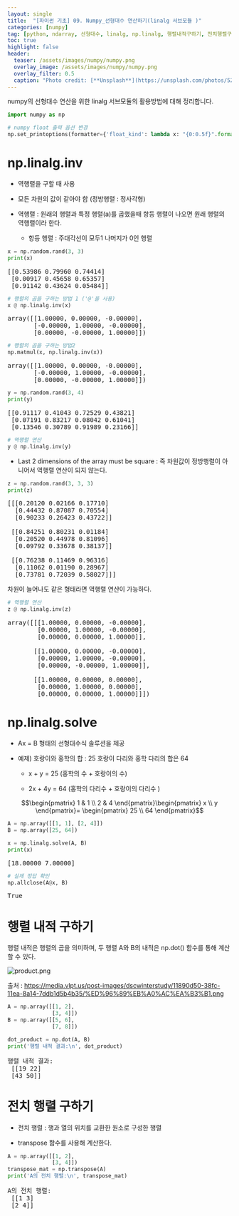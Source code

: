 ```yaml
---
layout: single
title:  "[파이썬 기초] 09. Numpy_선형대수 연산하기(linalg 서브모듈 )"
categories: [numpy]
tag: [python, ndarray, 선형대수, linalg, np.linalg, 행렬내적구하기, 전치행렬구하기, 역행렬, 정방행렬, 항등행렬, ]
toc: true
highlight: false
header:
  teaser: /assets/images/numpy/numpy.png
  overlay_image: /assets/images/numpy/numpy.png
  overlay_filter: 0.5
  caption: "Photo credit: [**Unsplash**](https://unsplash.com/photos/52jRtc2S_VE)"
---
```


numpy의 선형대수 연산을 위한 linalg 서브모듈의 활용방법에 대해 정리합니다.

<head>
  <style>
    table.dataframe {
      white-space: normal;
      width: 100%;
      height: 240px;
      display: block;
      overflow: auto;
      font-family: Arial, sans-serif;
      font-size: 0.9rem;
      line-height: 20px;
      text-align: center;
      border: 0px !important;
    }

    table.dataframe th {
      text-align: center;
      font-weight: bold;
      padding: 8px;
    }

    table.dataframe td {
      text-align: center;
      padding: 8px;
    }

    table.dataframe tr:hover {
      background: #b8d1f3; 
    }

    .output_prompt {
      overflow: auto;
      font-size: 0.9rem;
      line-height: 1.45;
      border-radius: 0.3rem;
      -webkit-overflow-scrolling: touch;
      padding: 0.8rem;
      margin-top: 0;
      margin-bottom: 15px;
      font: 1rem Consolas, "Liberation Mono", Menlo, Courier, monospace;
      color: $code-text-color;
      border: solid 1px $border-color;
      border-radius: 0.3rem;
      word-break: normal;
      white-space: pre;
    }

  .dataframe tbody tr th:only-of-type {
      vertical-align: middle;
  }

  .dataframe tbody tr th {
      vertical-align: top;
  }

  .dataframe thead th {
      text-align: center !important;
      padding: 8px;
  }

  .page__content p {
      margin: 0 0 0px !important;
  }

  .page__content p > strong {
    font-size: 0.8rem !important;
  }

  </style>
</head>



```python
import numpy as np

# numpy float 출력 옵션 변경
np.set_printoptions(formatter={'float_kind': lambda x: "{0:0.5f}".format(x)})
```

# np.linalg.inv

 - 역행렬을 구할 때 사용

 - 모든 차원의 값이 같아야 함 (정방행렬 : 정사각형)

 - 역행렬 : 원래의 행렬과 특정 행렬(a)를 곱했을때 항등 행렬이 나오면 원래 행렬의 역행렬이라 한다.

     - 항등 행렬 : 주대각선이 모두1 나머지가 0인 행렬     



```python
x = np.random.rand(3, 3)
print(x)
```

<pre>
[[0.53986 0.79960 0.74414]
 [0.00917 0.45658 0.65357]
 [0.91142 0.43624 0.05484]]
</pre>

```python
# 행렬의 곱을 구하는 방법 1 ('@'을 사용)
x @ np.linalg.inv(x)
```

<pre>
array([[1.00000, 0.00000, -0.00000],
       [-0.00000, 1.00000, -0.00000],
       [0.00000, -0.00000, 1.00000]])
</pre>

```python
# 행렬의 곱을 구하는 방법2
np.matmul(x, np.linalg.inv(x))
```

<pre>
array([[1.00000, 0.00000, -0.00000],
       [-0.00000, 1.00000, -0.00000],
       [0.00000, -0.00000, 1.00000]])
</pre>

```python
y = np.random.rand(3, 4)
print(y)
```

<pre>
[[0.91117 0.41043 0.72529 0.43821]
 [0.07191 0.83217 0.08042 0.61041]
 [0.13546 0.30789 0.91989 0.23166]]
</pre>

```python
# 역행렬 연산
y @ np.linalg.inv(y)
```

- Last 2 dimensions of the array must be square : 즉 차원값이 정방행렬이 아니어서 역행렬 연산이 되지 않는다.



```python
z = np.random.rand(3, 3, 3)
print(z)
```

<pre>
[[[0.20120 0.02166 0.17710]
  [0.44432 0.87087 0.70554]
  [0.90233 0.26423 0.43722]]

 [[0.84251 0.80231 0.01184]
  [0.20520 0.44978 0.81096]
  [0.09792 0.33678 0.38137]]

 [[0.76238 0.11469 0.96316]
  [0.11062 0.01190 0.28967]
  [0.73781 0.72039 0.58027]]]
</pre>
차원이 늘어나도 같은 형태라면 역행렬 연산이 가능하다.



```python
# 역행렬 연산
z @ np.linalg.inv(z)
```

<pre>
array([[[1.00000, 0.00000, -0.00000],
        [0.00000, 1.00000, -0.00000],
        [0.00000, 0.00000, 1.00000]],

       [[1.00000, 0.00000, -0.00000],
        [0.00000, 1.00000, -0.00000],
        [0.00000, -0.00000, 1.00000]],

       [[1.00000, 0.00000, 0.00000],
        [0.00000, 1.00000, 0.00000],
        [0.00000, 0.00000, 1.00000]]])
</pre>
# np.linalg.solve

 - Ax = B 형태의 선형대수식 솔루션을 제공

 - 예제) 호랑이와 홍학의 합 : 25 호랑이 다리와 홍학 다리의 합은 64

   - x + y = 25 (홍학의 수 + 호랑이의 수)

   - 2x + 4y = 64 (홍학의 다리수 + 호랑이의 다리수 )

   

 $$\begin{pmatrix} 1 & 1 \\ 2 & 4 \end{pmatrix}\begin{pmatrix} x \\ y \end{pmatrix}= \begin{pmatrix} 25 \\ 64 \end{pmatrix}$$




```python
A = np.array([[1, 1], [2, 4]])
B = np.array([25, 64])

x = np.linalg.solve(A, B)
print(x)
```

<pre>
[18.00000 7.00000]
</pre>

```python
# 실제 정답 확인
np.allclose(A@x, B)
```

<pre>
True
</pre>
# 행렬 내적 구하기



행렬 내적은 행렬의 곱을 의미하며, 두 행렬 A와 B의 내적은 np.dot() 함수를 통해 계산할 수 있다.


![product.png](assets/images/numpy/inner_product.png)

출처 : https://media.vlpt.us/post-images/dscwinterstudy/11890d50-38fc-11ea-8a14-7ddb1d5b4b35/%ED%96%89%EB%A0%AC%EA%B3%B1.png



```python
A = np.array([[1, 2],
              [3, 4]])
B = np.array([[5, 6],
              [7, 8]])

dot_product = np.dot(A, B)
print('행렬 내적 결과:\n', dot_product)
```

<pre>
행렬 내적 결과:
 [[19 22]
 [43 50]]
</pre>
# 전치 행렬 구하기



- 전치 행렬 :  행과 열의 위치를 교환한 원소로 구성한 행렬

- transpose 함수를 사용해 계산한다.



```python
A = np.array([[1, 2],
              [3, 4]])
transpose_mat = np.transpose(A)
print('A의 전치 행렬:\n', transpose_mat)
```

<pre>
A의 전치 행렬:
 [[1 3]
 [2 4]]
</pre>